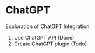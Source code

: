 # ChatGPT
Exploration of ChatGPT Integration
1. Use ChatGPT API (Done)
2. Create ChatGPT plugin (Todo)
